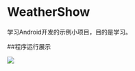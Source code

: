 # WeatherShow
学习Android开发的示例小项目，目的是学习。

##程序运行展示

![](http://7xoi5h.com1.z0.glb.clouddn.com/BrowserPreview_tmp.gif)
